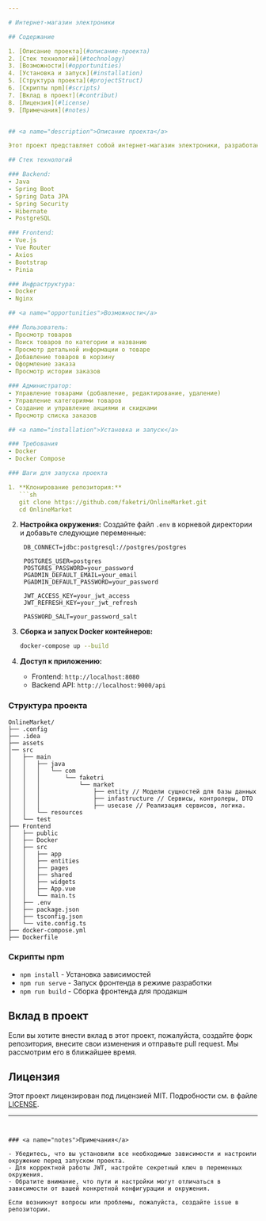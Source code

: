 ```yaml
---

# Интернет-магазин электроники

## Содержание

1. [Описание проекта](#описание-проекта)
2. [Стек технологий](#technology)
3. [Возможности](#opportunities)
4. [Установка и запуск](#installation)
5. [Структура проекта](#projectStruct)
6. [Скрипты npm](#scripts)
7. [Вклад в проект](#contribut)
8. [Лицензия](#license)
9. [Примечания](#notes)


## <a name="description">Описание проекта</a>

Этот проект представляет собой интернет-магазин электроники, разработанный с использованием Spring Boot на стороне сервера и Vue.js на стороне клиента. Магазин предоставляет пользователям возможность просматривать, искать и покупать разнообразные электронные товары. Администраторы могут управлять товарами, категориями и акциями.

## Стек технологий

### Backend:
- Java
- Spring Boot
- Spring Data JPA
- Spring Security
- Hibernate
- PostgreSQL

### Frontend:
- Vue.js
- Vue Router
- Axios
- Bootstrap
- Pinia

### Инфраструктура:
- Docker
- Nginx

## <a name="opportunities">Возможности</a>

### Пользователь:
- Просмотр товаров
- Поиск товаров по категории и названию
- Просмотр детальной информации о товаре
- Добавление товаров в корзину
- Оформление заказа
- Просмотр истории заказов

### Администратор:
- Управление товарами (добавление, редактирование, удаление)
- Управление категориями товаров
- Создание и управление акциями и скидками
- Просмотр списка заказов

## <a name="installation">Установка и запуск</a>

### Требования
- Docker
- Docker Compose

### Шаги для запуска проекта

1. **Клонирование репозитория:**
   ```sh
   git clone https://github.com/faketri/OnlineMarket.git
   cd OnlineMarket
   ```

2. **Настройка окружения:**
   Создайте файл `.env` в корневой директории и добавьте следующие переменные:
   ```env
    DB_CONNECT=jdbc:postgresql://postgres/postgres
   
    POSTGRES_USER=postgres
    POSTGRES_PASSWORD=your_password
    PGADMIN_DEFAULT_EMAIL=your_email
    PGADMIN_DEFAULT_PASSWORD=your_password
   
    JWT_ACCESS_KEY=your_jwt_access
    JWT_REFRESH_KEY=your_jwt_refresh
    
    PASSWORD_SALT=your_password_salt
   ```

3. **Сборка и запуск Docker контейнеров:**
   ```sh
   docker-compose up --build
   ```

4. **Доступ к приложению:**
   - Frontend: `http://localhost:8080`
   - Backend API: `http://localhost:9000/api`

### <a name="projectStruct">Структура проекта</a>

```
OnlineMarket/
├── .config
├── .idea
├── assets
│── src
│   ├── main
│   │   ├── java
│   │   │   └── com
│   │   │       └── faketri
│   │   │           └── market
│   │   │               ├── entity // Модели сущностей для базы данных
│   │   │               ├── infastructure // Сервисы, контролеры, DTO
│   │   │               ├── usecase // Реализация сервисов, логика.
│   │   └── resources
│   └── test
├── Frontend
│   ├── public
│   ├── Docker
│   ├── src
│   │   ├── app
│   │   ├── entities
│   │   ├── pages
│   │   ├── shared
│   │   ├── widgets
│   │   ├── App.vue
│   │   └── main.ts
│   ├── .env
│   ├── package.json
│   ├── tsconfig.json
│   └── vite.config.ts
├── docker-compose.yml
├── Dockerfile
```

### <a name="scripts">Скрипты npm</a>

- `npm install` - Установка зависимостей
- `npm run serve` - Запуск фронтенда в режиме разработки
- `npm run build` - Сборка фронтенда для продакшн

## <a name="contribut">Вклад в проект</a>

Если вы хотите внести вклад в этот проект, пожалуйста, создайте форк репозитория, внесите свои изменения и отправьте pull request. Мы рассмотрим его в ближайшее время.

## <a name="license">Лицензия</a>

Этот проект лицензирован под лицензией MIT. Подробности см. в файле <a href="https://github.com/faketri/OnlineMarket/blob/master/LICENSE">LICENSE</a>.

---
```


### <a name="notes">Примечания</a>

- Убедитесь, что вы установили все необходимые зависимости и настроили окружение перед запуском проекта.
- Для корректной работы JWT, настройте секретный ключ в переменных окружения.
- Обратите внимание, что пути и настройки могут отличаться в зависимости от вашей конкретной конфигурации и окружения.

Если возникнут вопросы или проблемы, пожалуйста, создайте issue в репозитории.
